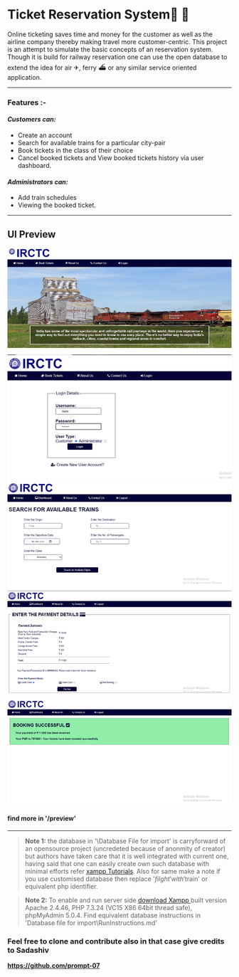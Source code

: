 # Ticket Reservation System💺  🚉 
Online ticketing saves time and money for the customer as well as the airline company thereby making travel more customer-centric. 
This project is an attempt to simulate the basic concepts of an reservation system. Though it is build for railway reservation one can use the open database to extend the idea for air ✈, ferry ⛴ or any similar service oriented application. 

---

### Features :-
#### *Customers can:*
* Create an account
* Search for available trains for a particular  city-pair
* Book tickets in the class of their choice
* Cancel booked tickets and View booked tickets history via user dashboard.
#### *Administrators can:*
* Add train schedules
* Viewing the booked ticket.

---
## UI Preview

![Landing Page](https://raw.githubusercontent.com/prompt-07/TicketReservation_php/master/preview/home.png)
![Login](https://raw.githubusercontent.com/prompt-07/TicketReservation_php/master/preview/login.png)
![Search Train](https://raw.githubusercontent.com/prompt-07/TicketReservation_php/master/preview/Search%20Train.png)
![Payment](https://raw.githubusercontent.com/prompt-07/TicketReservation_php/master/preview/payment.png)
![Payment success](https://raw.githubusercontent.com/prompt-07/TicketReservation_php/master/preview/booking%20success.png)

#### find more in '/preview'
---
> **Note 1:** the database in '\Database File for import'  is carryforward of an opensource project (uncredeted because of anonmity of creator) but authors have taken care that it is well integrated with current one, having said that one can easily create own such database with minimal efforts refer [xampp Tutorials](https://www.tutorialrepublic.com/php-tutorial/php-get-started.php). Also for same make a note if you use customised database then replace '$filght' with '$train' or equivalent php identifier.

> **Note 2:** To enable and run server side [ download Xampp ](https://www.apachefriends.org/download.html) 
built version Apache 2.4.46, PHP 7.3.24 (VC15 X86 64bit thread safe), phpMyAdmin 5.0.4. Find equivalent database instructions in 'Database file for import\RunInstructions.md'

### Feel free to clone and contribute also in that case give credits to Sadashiv

**https://github.com/prompt-07**